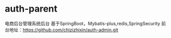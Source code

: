 # auth-parent
电商后台管理系统后台
基于SpringBoot，Mybatis-plus,redis,SpringSecurity
前台地址：https://github.com/chizizhixin/auth-admin.git
